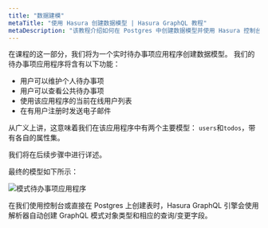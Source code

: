 ```yaml
---
title: "数据建模"
metaTitle: "使用 Hasura 创建数据模型 | Hasura GraphQL 教程"
metaDescription: "该教程介绍如何在 Postgres 中创建数据模型并使用 Hasura 控制台创建表"
---
```


在课程的这一部分，我们将为一个实时待办事项应用程序创建数据模型。 我们的待办事项应用程序将含有以下功能：

- 用户可以维护个人待办事项
- 用户可以查看公共待办事项
- 使用该应用程序的当前在线用户列表
- 在有用户注册时发送电子邮件

从广义上讲，这意味着我们在该应用程序中有两个主要模型： `users`和`todos`，带有各自的属性集。

我们将在后续步骤中进行详述。

最终的模型如下所示：

![模式待办事项应用程序](https://graphql-engine-cdn.hasura.io/learn-hasura/assets/graphql-hasura/voyager-schema.png)

在我们使用控制台或直接在 Postgres 上创建表时，Hasura GraphQL 引擎会使用解析器自动创建 GraphQL 模式对象类型和相应的查询/变更字段。
